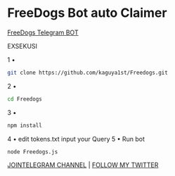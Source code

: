 # FreeDogs Bot auto Claimer
[FreeDogs Telegram BOT](https://t.me/theFreeDogs_bot/app?startapp=ref_OofHah2a)

EXSEKUSI

1 •
```BASH
git clone https://github.com/kaguya1st/Freedogs.git
```
2 •
```bash
cd Freedogs
```
3 • 
```bash
npm install
```
4 • edit tokens.txt  input your Query 
5 • Run bot
```bash
node Freedogs.js
```

[ JOINTELEGRAM CHANNEL](https://t.me/Pumpbtcxyz)
| [FOLLOW MY TWITTER](https://x.com/Nhia1st)
    
